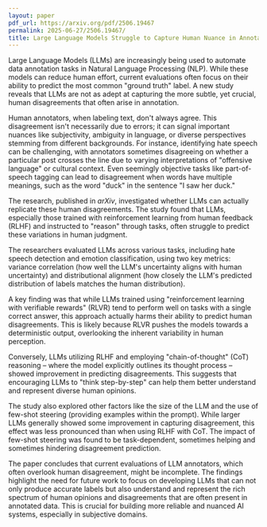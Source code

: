 ```yaml
---
layout: paper
pdf_url: https://arxiv.org/pdf/2506.19467
permalink: 2025-06-27/2506.19467/
title: Large Language Models Struggle to Capture Human Nuance in Annotation
---
```




Large Language Models (LLMs) are increasingly being used to automate data annotation tasks in Natural Language Processing (NLP). While these models can reduce human effort, current evaluations often focus on their ability to predict the most common "ground truth" label. A new study reveals that LLMs are not as adept at capturing the more subtle, yet crucial, human disagreements that often arise in annotation.

Human annotators, when labeling text, don't always agree. This disagreement isn't necessarily due to errors; it can signal important nuances like subjectivity, ambiguity in language, or diverse perspectives stemming from different backgrounds. For instance, identifying hate speech can be challenging, with annotators sometimes disagreeing on whether a particular post crosses the line due to varying interpretations of "offensive language" or cultural context. Even seemingly objective tasks like part-of-speech tagging can lead to disagreement when words have multiple meanings, such as the word "duck" in the sentence "I saw her duck."

The research, published in *arXiv*, investigated whether LLMs can actually replicate these human disagreements. The study found that LLMs, especially those trained with reinforcement learning from human feedback (RLHF) and instructed to "reason" through tasks, often struggle to predict these variations in human judgment.

The researchers evaluated LLMs across various tasks, including hate speech detection and emotion classification, using two key metrics: variance correlation (how well the LLM's uncertainty aligns with human uncertainty) and distributional alignment (how closely the LLM's predicted distribution of labels matches the human distribution).

A key finding was that while LLMs trained using "reinforcement learning with verifiable rewards" (RLVR) tend to perform well on tasks with a single correct answer, this approach actually harms their ability to predict human disagreements. This is likely because RLVR pushes the models towards a deterministic output, overlooking the inherent variability in human perception.

Conversely, LLMs utilizing RLHF and employing "chain-of-thought" (CoT) reasoning – where the model explicitly outlines its thought process – showed improvement in predicting disagreements. This suggests that encouraging LLMs to "think step-by-step" can help them better understand and represent diverse human opinions.

The study also explored other factors like the size of the LLM and the use of few-shot steering (providing examples within the prompt). While larger LLMs generally showed some improvement in capturing disagreement, this effect was less pronounced than when using RLHF with CoT. The impact of few-shot steering was found to be task-dependent, sometimes helping and sometimes hindering disagreement prediction.

The paper concludes that current evaluations of LLM annotators, which often overlook human disagreement, might be incomplete. The findings highlight the need for future work to focus on developing LLMs that can not only produce accurate labels but also understand and represent the rich spectrum of human opinions and disagreements that are often present in annotated data. This is crucial for building more reliable and nuanced AI systems, especially in subjective domains.